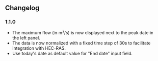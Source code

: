 ## Changelog
### 1.1.0
- The maximum flow (in m³/s) is now displayed next to the peak date in the left panel.
- The data is now normalized with a fixed time step of 30s to facilitate integration with HEC-RAS.
- Use today's date as default value for "End date" input field.